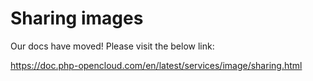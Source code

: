 # Sharing images

Our docs have moved! Please visit the below link:

https://doc.php-opencloud.com/en/latest/services/image/sharing.html
